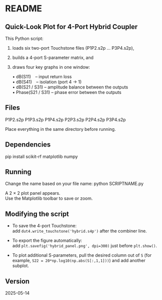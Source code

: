 README
======

Quick-Look Plot for 4-Port Hybrid Coupler
-----------------------------------------

This Python script:

1.  loads six two-port Touchstone files (P1P2.s2p … P3P4.s2p),
2.  builds a 4-port S-parameter matrix, and
3.  draws four key graphs in one window:

    • dB(S11) – input return loss  
    • dB(S41) – isolation (port 4 → 1)  
    • dB(S21 / S31) – amplitude balance between the outputs  
    • Phase(S21 / S31) – phase error between the outputs


Files
-----

P1P2.s2p
P1P3.s2p
P1P4.s2p
P2P3.s2p
P2P4.s2p
P3P4.s2p

Place everything in the same directory before running.

Dependencies
------------

pip install scikit-rf matplotlib numpy


Running
-------

Change the name based on your file name:
python SCRIPTNAME.py


A 2 × 2 plot panel appears.  
Use the Matplotlib toolbar to save or zoom.


Modifying the script
--------------------

* To save the 4-port Touchstone:  
  add `dut4.write_touchstone('hybrid.s4p')` after the combiner line.

* To export the figure automatically:  
  add `plt.savefig('hybrid_panel.png', dpi=300)` just before `plt.show()`.

* To plot additional S-parameters, pull the desired column out of `S`
  (for example, `S22 = 20*np.log10(np.abs(S[:,1,1]))`) and add another
  subplot.


Version
-------

2025-05-14
